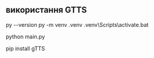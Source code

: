 ## використання GTTS


py --version
py -m venv .venv
.venv\Scripts\activate.bat

python main.py

pip install gTTS